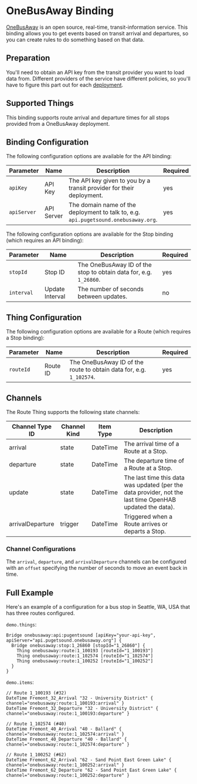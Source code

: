 # OneBusAway Binding

[OneBusAway](https://onebusaway.org/) is an open source, real-time, transit-information service.  This binding allows you to get events based on transit arrival and departures, so you can create rules to do something based on that data.

## Preparation

You'll need to obtain an API key from the transit provider you want to load data from.  Different providers of the service have different policies, so you'll have to figure this part out for each [deployment](https://github.com/OneBusAway/onebusaway/wiki/OneBusAway-Deployments). 

## Supported Things

This binding supports route arrival and departure times for all stops provided from a OneBusAway deployment.

## Binding Configuration

The following configuration options are available for the API binding:

| Parameter | Name | Description | Required |
|-----------|------|-------------|----------|
| `apiKey` | API Key | The API key given to you by a transit provider for their deployment. | yes |
| `apiServer` | API Server | The domain name of the deployment to talk to, e.g. `api.pugetsound.onebusaway.org`. | yes |

The following configuration options are available for the Stop binding (which requires an API binding):

| Parameter | Name | Description | Required |
|-----------|------|-------------|----------|
| `stopId` | Stop ID | The OneBusAway ID of the stop to obtain data for, e.g. `1_26860`. | yes |
| `interval` | Update Interval | The number of seconds between updates. | no |

## Thing Configuration

The following configuration options are available for a Route (which requires a Stop binding):

| Parameter | Name | Description | Required |
|-----------|------|-------------|----------|
| `routeId` | Route ID | The OneBusAway ID of the route to obtain data for, e.g. `1_102574`. | yes |

## Channels

The Route Thing supports the following state channels:

| Channel Type ID | Channel Kind | Item Type | Description |
|-----------------|--------------|-----------|-------------|
| arrival | state | DateTime | The arrival time of a Route at a Stop. |
| departure | state | DateTime | The departure time of a Route at a Stop. |
| update | state | DateTime | The last time this data was updated (per the data provider, not the last time OpenHAB updated the data). |
| arrivalDeparture | trigger | DateTime | Triggered when a Route arrives or departs a Stop. |

### Channel Configurations

The `arrival`, `departure`, and `arrivalDeparture` channels can be configured with an `offset` specifying the number of seconds to move an event back in time.

## Full Example

Here's an example of a configuration for a bus stop in Seattle, WA, USA that has three routes configured.

`demo.things`:

```
Bridge onebusaway:api:pugentsound [apiKey="your-api-key", apiServer="api.pugetsound.onebusaway.org"] {
  Bridge onebusaway:stop:1_26860 [stopId="1_26860"] {
    Thing onebusaway:route:1_100193 [routeId="1_100193"]
    Thing onebusaway:route:1_102574 [routeId="1_102574"]
    Thing onebusaway:route:1_100252 [routeId="1_100252"]
  }
}
```

`demo.items`:

```
// Route 1_100193 (#32)
DateTime Fremont_32_Arrival "32 - University District" { channel="onebusaway:route:1_100193:arrival" }
DateTime Fremont_32_Departure "32 - University District" { channel="onebusaway:route:1_100193:departure" }

// Route 1_102574 (#40)
DateTime Fremont_40_Arrival "40 - Ballard" { channel="onebusaway:route:1_102574:arrival" }
DateTime Fremont_40_Departure "40 - Ballard" { channel="onebusaway:route:1_102574:departure" }

// Route 1_100252 (#62)
DateTime Fremont_62_Arrival "62 - Sand Point East Green Lake" { channel="onebusaway:route:1_100252:arrival" }
DateTime Fremont_62_Departure "62 - Sand Point East Green Lake" { channel="onebusaway:route:1_100252:departure" }
```